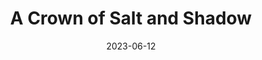 ---
date: 2023-06-12
title: A Crown of Salt and Shadow
description: A narrative warband event in the AoS setting - for a proper explanation visit [Tiny Plastic People's site]({{% ref "https://tinyplasticpeople.com/a-crown-of-salt-and-shadow/" %}})
featured_image: images/feature.jpg
menus:
  main:
    name: aCoSaS
    weight: -1
# list pages require at least one image to be displayed.
---